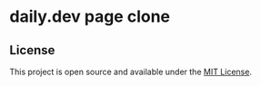 # daily.dev page clone


## License
This project is open source and available under the [MIT License](license.md).

